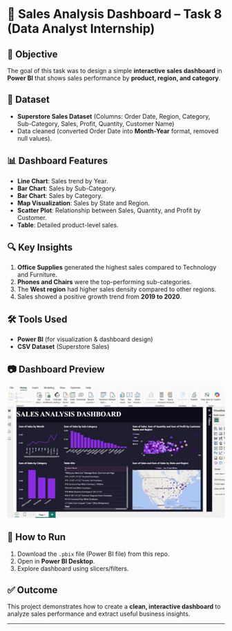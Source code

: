 # 🛒 Sales Analysis Dashboard – Task 8 (Data Analyst Internship)

## 📌 Objective
The goal of this task was to design a simple **interactive sales dashboard** in **Power BI** that shows sales performance by **product, region, and category**.

## 📂 Dataset
- **Superstore Sales Dataset** (Columns: Order Date, Region, Category, Sub-Category, Sales, Profit, Quantity, Customer Name)
- Data cleaned (converted Order Date into **Month-Year** format, removed null values).

## 📊 Dashboard Features
- **Line Chart**: Sales trend by Year.
- **Bar Chart**: Sales by Sub-Category.
- **Bar Chart**: Sales by Category.
- **Map Visualization**: Sales by State and Region.
- **Scatter Plot**: Relationship between Sales, Quantity, and Profit by Customer.
- **Table**: Detailed product-level sales.

## 🔍 Key Insights
1. **Office Supplies** generated the highest sales compared to Technology and Furniture.  
2. **Phones and Chairs** were the top-performing sub-categories.  
3. The **West region** had higher sales density compared to other regions.  
4. Sales showed a positive growth trend from **2019 to 2020**.  

## 🛠 Tools Used
- **Power BI** (for visualization & dashboard design)  
- **CSV Dataset** (Superstore Sales)  

## 📷 Dashboard Preview
![Dashboard Screenshot](s1.png)

## 📌 How to Run
1. Download the `.pbix` file (Power BI file) from this repo.  
2. Open in **Power BI Desktop**.  
3. Explore dashboard using slicers/filters.  

## ✅ Outcome
This project demonstrates how to create a **clean, interactive dashboard** to analyze sales performance and extract useful business insights.

---
